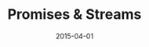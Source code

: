 ---
title: Promises & Streams
titleSmall: Developing Games in Elm
titleStrong: Promises & Streams
date: 2015-04-01
category: developing-games-in-elm
tags: project-iso elm
---